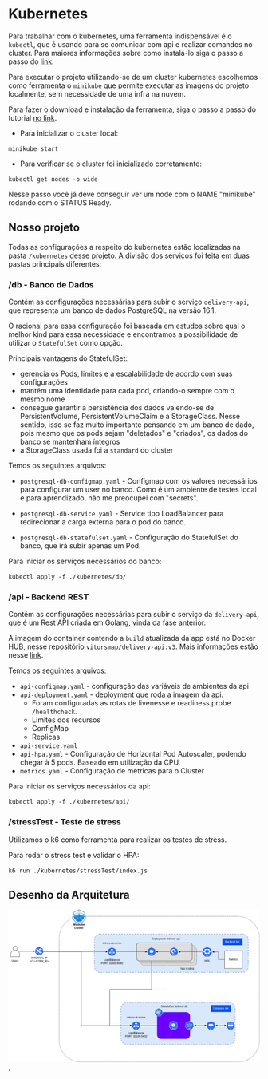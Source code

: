 # Kubernetes

Para trabalhar com o kubernetes, uma ferramenta indispensável é o `kubectl`, que é usando para se comunicar com api e realizar comandos no cluster. Para maiores informações sobre como instalá-lo siga o passo a passo do [link](https://kubernetes.io/docs/tasks/tools/).

Para executar o projeto utilizando-se de um cluster kubernetes escolhemos como ferramenta o `minikube` que permite executar as imagens do projeto localmente, sem necessidade de uma infra na nuvem.

Para fazer o download e instalação da ferramenta, siga o passo a passo do tutorial [no link](https://minikube.sigs.k8s.io/docs/start/).


- Para inicializar o cluster local:

```
minikube start
```

- Para verificar se o cluster foi inicializado corretamente:

```
kubectl get nodes -o wide
```

Nesse passo você já deve conseguir ver um node com o NAME "minikube" rodando com o STATUS Ready.


## Nosso projeto

Todas as configurações a respeito do kubernetes estão localizadas na pasta `/kubernetes` desse projeto. A divisão dos serviços foi feita em duas pastas principais diferentes:


### /db - Banco de Dados

Contém as configurações necessárias para subir o serviço `delivery-api`, que representa um banco de dados PostgreSQL na versão 16.1.

O racional para essa configuração foi baseada em estudos sobre qual o melhor kind para essa necessidade e encontramos a possibilidade de utilizar o `StatefulSet` como opção.

Principais vantagens do StatefulSet:
* gerencia os Pods, limites e a escalabilidade de acordo com suas configurações
* mantém uma identidade para cada pod, criando-o sempre com o mesmo nome
* consegue garantir a persistência dos dados valendo-se de PersistentVolume, PersistentVolumeClaim e a StorageClass. Nesse sentido, isso se faz muito importante pensando em um banco de dado, pois mesmo que os pods sejam "deletados" e "criados", os dados do banco se mantenham íntegros
* a StorageClass usada foi a `standard` do cluster

Temos os seguintes arquivos:
* `postgresql-db-configmap.yaml` - Configmap com os valores necessários para configurar um user no banco. Como é um ambiente de testes local e para aprendizado, não me preocupei com "secrets".

* `postgresql-db-service.yaml` - Service tipo LoadBalancer para redirecionar a carga externa para o pod do banco.

* `postgresql-db-statefulset.yaml` - Configuração do StatefulSet do banco, que irá subir apenas um Pod.

Para iniciar os serviços necessários do banco:
```
kubectl apply -f ./kubernetes/db/
```


### /api - Backend REST

Contém as configurações necessárias para subir o serviço da `delivery-api`, que é um Rest API criada em Golang, vinda da fase anterior.

A imagem do container contendo a `build` atualizada da app está no Docker HUB, nesse repositório `vitorsmap/delivery-api:v3`. Mais informações estão nesse [link](https://hub.docker.com/repository/docker/vitorsmap/delivery-api/general).

Temos os seguintes arquivos:

* `api-configmap.yaml` - configuração das variáveis de ambientes da api
* `api-deployment.yaml` - deployment que roda a imagem da api. 
    * Foram configuradas as rotas de livenesse e readiness probe  `/healthcheck`.
    * Limites dos recursos
    * ConfigMap
    * Replicas
* `api-service.yaml`
* `api-hpa.yaml` - Configuração de Horizontal Pod Autoscaler, podendo chegar à 5 pods. Baseado em utilização da CPU.
* `metrics.yaml` - Configuração de métricas para o Cluster


Para iniciar os serviços necessários da api:
```
kubectl apply -f ./kubernetes/api/
```


### /stressTest - Teste de stress 

Utilizamos o k6 como ferramenta para realizar os testes de stress.

Para rodar o stress test e validar o HPA:

```
k6 run ./kubernetes/stressTest/index.js 
```


## Desenho da Arquitetura

![Kubernetes Minikube](https://raw.githubusercontent.com/Pos-Tech-Challenge-48/delivery-api/main/kubernetes/images/fiapTech-kubernetes.drawio.png).

